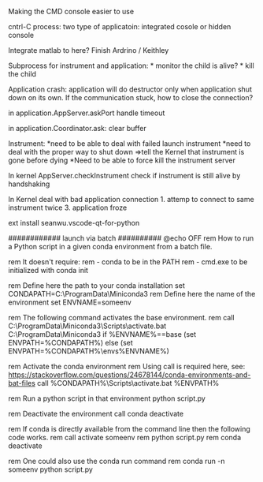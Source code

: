 Making the CMD console easier to use

cntrl-C process:
two type of applicatoin: integrated cosole or hidden console

Integrate matlab to here?
Finish Ardrino / Keithley

Subprocess for instrument and application:
    * monitor the child is alive?
    * kill the child


Application crash:
    application will do destructor only when application shut down on its own. If the communication stuck, how to close the connection?


in application.AppServer.askPort
    handle timeout

in application.Coordinator.ask:
    clear buffer



Instrument:
    *need to be able to deal with failed launch instrument
    *need to deal with the proper way to shut down =>tell the Kernel that instrument is gone before dying
    *Need to be able to force kill the instrument server
    


In kernel AppServer.checkInstrument
    check if instrument is still alive by handshaking


In Kernel deal with bad application connection
    1. attemp to connect to same instrument twice
    3. application froze



ext install seanwu.vscode-qt-for-python



############ launch via batch ##########
@echo OFF
rem How to run a Python script in a given conda environment from a batch file.

rem It doesn't require:
rem - conda to be in the PATH
rem - cmd.exe to be initialized with conda init

rem Define here the path to your conda installation
set CONDAPATH=C:\ProgramData\Miniconda3
rem Define here the name of the environment
set ENVNAME=someenv

rem The following command activates the base environment.
rem call C:\ProgramData\Miniconda3\Scripts\activate.bat C:\ProgramData\Miniconda3
if %ENVNAME%==base (set ENVPATH=%CONDAPATH%) else (set ENVPATH=%CONDAPATH%\envs\%ENVNAME%)

rem Activate the conda environment
rem Using call is required here, see: https://stackoverflow.com/questions/24678144/conda-environments-and-bat-files
call %CONDAPATH%\Scripts\activate.bat %ENVPATH%

rem Run a python script in that environment
python script.py

rem Deactivate the environment
call conda deactivate

rem If conda is directly available from the command line then the following code works.
rem call activate someenv
rem python script.py
rem conda deactivate

rem One could also use the conda run command
rem conda run -n someenv python script.py